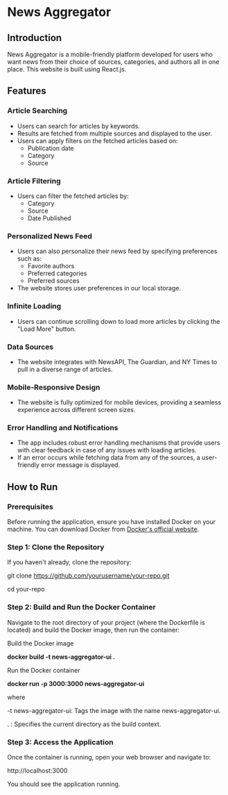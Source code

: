 # News Aggregator

## Introduction
News Aggregator is a mobile-friendly platform developed for users who want news from their choice of sources, categories, and authors all in one place. This website is built using React.js. 

## Features
### Article Searching
- Users can search for articles by keywords.
- Results are fetched from multiple sources and displayed to the user.
- Users can apply filters on the fetched articles based on:
  - Publication date
  - Category
  - Source

### Article Filtering
- Users can filter the fetched articles by:
  - Category
  - Source
  - Date Published

### Personalized News Feed
- Users can also personalize their news feed by specifying preferences such as:
  - Favorite authors
  - Preferred categories
  - Preferred sources
- The website stores user preferences in our local storage.

### Infinite Loading
- Users can continue scrolling down to load more articles by clicking the "Load More" button.

### Data Sources
- The website integrates with NewsAPI, The Guardian, and NY Times to pull in a diverse range of articles.

### Mobile-Responsive Design
- The website is fully optimized for mobile devices, providing a seamless experience across different screen sizes.

### Error Handling and Notifications
- The app includes robust error handling mechanisms that provide users with clear feedback in case of any issues with loading articles.
- If an error occurs while fetching data from any of the sources, a user-friendly error message is displayed.

## How to Run
### Prerequisites
Before running the application, ensure you have installed Docker on your machine. You can download Docker from [Docker's official website](https://www.docker.com/get-started).

### Step 1: Clone the Repository
If you haven't already, clone the repository:

git clone https://github.com/yourusername/your-repo.git

cd your-repo

### Step 2: Build and Run the Docker Container
Navigate to the root directory of your project (where the Dockerfile is located) and build the Docker image, then run the container:

Build the Docker image

**docker build -t news-aggregator-ui .**

Run the Docker container

**docker run -p 3000:3000 news-aggregator-ui**

where

-t news-aggregator-ui: Tags the image with the name news-aggregator-ui.

. : Specifies the current directory as the build context.

### Step 3: Access the Application

Once the container is running, open your web browser and navigate to:

http://localhost:3000

You should see the application running.

